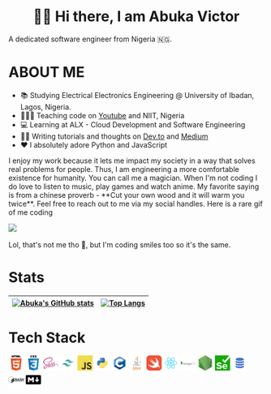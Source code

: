 <h1 align="center">👋🏾 Hi there, I am Abuka Victor </h1>

A dedicated software engineer from Nigeria 🇳🇬. 
# ABOUT ME
- 📚 Studying Electrical Electronics Engineering @ University of Ibadan, Lagos, Nigeria.
- 👨🏾‍🏫 Teaching code on [Youtube](https://www.youtube.com/channel/UCcQ9ykSZCDjpr9VSobSBlwg) and NIIT, Nigeria
- 💻 Learning at ALX - Cloud Development and Software Engineering
- ✍🏾 Writing tutorials and thoughts on [Dev.to](https://dev.to/abukavictor) and [Medium](https://medium.com/@bkvtr)
- ❤️ I absolutely adore Python and JavaScript

<p align="left">
 I enjoy my work because it lets me impact my society in a way that solves real problems for people. Thus, I am engineering a more comfortable existence for humanity. You can call me a magician. When I'm not coding I do love to listen to music, play games and watch anime. My favorite saying is from a chinese proverb - **Cut your own wood and it will warm you twice**. Feel free to reach out to me via my social handles. Here is a rare gif of me coding 
 </p>
 
 <img src="https://i.pinimg.com/originals/e4/26/70/e426702edf874b181aced1e2fa5c6cde.gif"/>
 
 
 Lol, that's not me tho 🙂, but I'm coding smiles too so it's the same.
 
 # Stats
 
 | <a href="https://github.com/Abuka-Victor"> <img align="center" alt="Abuka's GitHub stats" src="https://github-readme-stats.vercel.app/api?username=Abuka-Victor&count_private=true&show_icons=true&theme=radical&title_color=FFFFFF&text_color=FFFFFF&bg_color=45,2365FA,9315FA,F58033,FF160A"></a> | <a href="https://github.com/Abuka-Victor/github-readme-stats"> <img align="center" alt="Top Langs" src="https://github-readme-stats.vercel.app/api/top-langs/?username=Abuka-Victor&layout=compact" /> </a>|
 | ------------- | ------------- |
 
 # Tech Stack
 
<code><img height="30" src="https://github.com/github/explore/blob/main/topics/html/html.png"></code>
<code><img height="30" src="https://github.com/github/explore/blob/main/topics/css/css.png"></code>
<code><img height="30" src="https://github.com/github/explore/blob/main/topics/sass/sass.png"></code>
<code><img height="30" src="https://github.com/github/explore/blob/main/topics/tailwind/tailwind.png"></code>
<code><img height="30" src="https://raw.githubusercontent.com/github/explore/80688e429a7d4ef2fca1e82350fe8e3517d3494d/topics/javascript/javascript.png"></code>
<code><img height="30" src="https://github.com/github/explore/blob/main/topics/python/python.png"></code>
<code><img height="30" src="https://github.com/github/explore/blob/main/topics/c/c.png"></code>
<code><img height="30" src="https://github.com/github/explore/blob/main/topics/java/java.png"></code>
<code><img height="30" src="https://github.com/github/explore/blob/main/topics/swift/swift.png"></code>
<code><img height="30" src="https://raw.githubusercontent.com/github/explore/80688e429a7d4ef2fca1e82350fe8e3517d3494d/topics/react/react.png"></code>
<code><img height="30" src="https://github.com/github/explore/blob/main/topics/mongodb/mongodb.png"></code>
<code><img height="30" src="https://raw.githubusercontent.com/github/explore/80688e429a7d4ef2fca1e82350fe8e3517d3494d/topics/nodejs/nodejs.png"></code>
<code><img height="30" src="https://github.com/github/explore/blob/main/topics/selenium/selenium.png"></code>
<code><img height="30" src="https://github.com/github/explore/blob/main/topics/sql/sql.png"></code>
<code><img height="30" src="https://github.com/github/explore/blob/main/topics/bash/bash.png"></code>
<code><img height="30" src="https://github.com/github/explore/blob/main/topics/markdown/markdown.png"></code>
<!---
Abuka-Victor/Abuka-Victor is a ✨ special ✨ repository because its `README.md` (this file) appears on your GitHub profile.
You can click the Preview link to take a look at your changes.
--->
